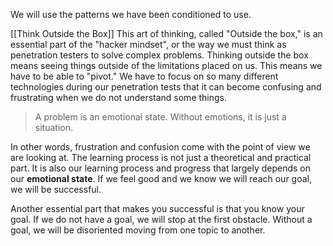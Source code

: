 We will use the patterns we have been conditioned to use.

[[Think Outside the Box]]
This art of thinking, called "Outside the box," is an essential part of the "hacker mindset", or the way we must think as penetration testers to solve complex problems. Thinking outside the box means seeing things outside of the limitations placed on us. This means we have to be able to "pivot." We have to focus on so many different technologies during our penetration tests that it can become confusing and frustrating when we do not understand some things.

> A problem is an emotional state. Without emotions, it is just a situation.

In other words, frustration and confusion come with the point of view we are looking at. The learning process is not just a theoretical and practical part. It is also our learning process and progress that largely depends on our **emotional state**. If we feel good and we know we will reach our goal, we will be successful.

Another essential part that makes you successful is that you know your goal. If we do not have a goal, we will stop at the first obstacle. Without a goal, we will be disoriented moving from one topic to another.